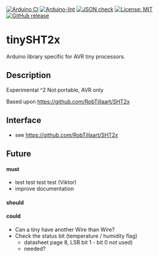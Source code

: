 
[![Arduino CI](https://github.com/RobTillaart/tinySHT2x/actions/workflows/arduino_test_runner.yml/badge.svg)](https://github.com/RobTillaart/tinySHT2x/actions/workflows/arduino_test_runner.yml)
[![Arduino-lint](https://github.com/RobTillaart/tinySHT2x/actions/workflows/arduino-lint.yml/badge.svg)](https://github.com/RobTillaart/tinySHT2x/actions/workflows/arduino-lint.yml)
[![JSON check](https://github.com/RobTillaart/tinySHT2x/actions/workflows/jsoncheck.yml/badge.svg)](https://github.com/RobTillaart/tinySHT2x/actions/workflows/jsoncheck.yml)
[![License: MIT](https://img.shields.io/badge/license-MIT-green.svg)](https://github.com/RobTillaart/tinySHT2x/blob/master/LICENSE)
[![GitHub release](https://img.shields.io/github/release/RobTillaart/tinySHT2x.svg?maxAge=3600)](https://github.com/RobTillaart/tinySHT2x/releases)


# tinySHT2x

Arduino library specific for AVR tiny processors. 


## Description

Experimental ^2 
Not portable, AVR only

Based upon https://github.com/RobTillaart/SHT2x


## Interface

- see https://github.com/RobTillaart/SHT2x


## Future

#### must
- test test test test (Viktor)
- improve documentation

#### should

#### could
- Can a tiny have another Wire than Wire?
- Check the status bit (temperature / humidity flag) 
  - datasheet page 8, LSB bit 1 - bit 0 not used)
  - needed?


